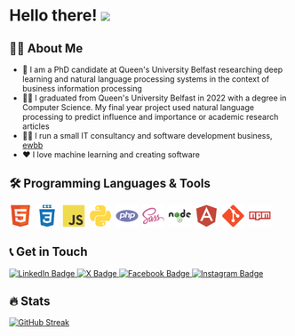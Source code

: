 # Hello there! <img src="https://media.giphy.com/media/hvRJCLFzcasrR4ia7z/giphy.gif" width="27">

## 👨‍💻 About Me
- 🌱 I am a PhD candidate at Queen's University Belfast researching deep learning and natural language processing systems in the context of business information processing
- 👨‍🎓 I graduated from Queen's University Belfast in 2022 with a degree in Computer Science. My final year project used natural language processing to predict influence and importance or academic research articles
- 👨‍💼 I run a small IT consultancy and software development business, [ewbb](https://github.com/ewbb)
- ❤️ I love machine learning and creating software

## 🛠️ Programming Languages & Tools
<div>
  <img src="https://github.com/devicons/devicon/blob/master/icons/html5/html5-original.svg" title="HTML5" alt="HTML5 icon" width="40" height="40"/>&nbsp;
  <img src="https://github.com/devicons/devicon/blob/master/icons/css3/css3-plain-wordmark.svg"  title="CSS3" alt="CSS3 icon" width="40" height="40"/>&nbsp;
  <img src="https://github.com/devicons/devicon/blob/master/icons/javascript/javascript-original.svg" title="JavaScript" alt="JavaScript icon" width="40" height="40"/>&nbsp;
  <img src="https://github.com/devicons/devicon/blob/master/icons/python/python-plain.svg" title="Python" alt="Python icon" width="40" height="40"/>&nbsp;
  <img src="https://github.com/devicons/devicon/blob/master/icons/php/php-plain.svg" title="PHP" alt="PHP icon" width="40" height="40"/>&nbsp;
  <img src="https://github.com/devicons/devicon/blob/master/icons/sass/sass-original.svg" title="Sass" alt="Sass icon" width="40" height="40"/>&nbsp;
  <img src="https://github.com/devicons/devicon/blob/master/icons/nodejs/nodejs-original-wordmark.svg" title="NodeJS" alt="NodeJS icon" width="40" height="40"/>&nbsp;
  <img src="https://github.com/devicons/devicon/blob/master/icons/angularjs/angularjs-plain.svg" title="Angular" alt="Angular icon" width="40" height="40"/>&nbsp;
  <img src="https://github.com/devicons/devicon/blob/master/icons/git/git-plain.svg" title="Git" alt="Git icon" width="40" height="40"/>&nbsp;
  <img src="https://github.com/devicons/devicon/blob/master/icons/npm/npm-original-wordmark.svg" title="NPM" alt="NPM icon" width="40" height="40"/>&nbsp;
</div>

## 📞 Get in Touch
<a href="https://www.linkedin.com/in/ewbb/">
  <img src="https://img.shields.io/badge/LinkedIn-blue?style=for-the-badge&logo=linkedin&logoColor=white" alt="LinkedIn Badge"/>
</a>
<a href="https://x.com/ewbb_">
  <img src="https://img.shields.io/badge/X-blue?style=for-the-badge&logo=x&logoColor=white" alt="X Badge"/>
</a>
<a href="https://www.facebook.com/ebradley256">
  <img src="https://img.shields.io/badge/Facebook-blue?style=for-the-badge&logo=facebook&logoColor=white" alt="Facebook Badge"/>
</a>
<a href="https://www.instagram.com/ewbb_/">
  <img src="https://img.shields.io/badge/Instagram-blue?style=for-the-badge&logo=instagram&logoColor=white" alt="Instagram Badge"/>
</a>

## 🔥 Stats
[![GitHub Streak](https://github-readme-streak-stats.herokuapp.com?user=ethanbradley&theme=blueberry&hide_border=true&date_format=j%20M%5B%20Y%5D)](https://git.io/streak-stats)
